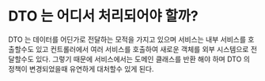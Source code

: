 # DTO 는 어디서 처리되어야 할까?
DTO 는 데이터를 어딘가로 전달하는 모적을 가지고 있으며 서비스는 내부 서비스를 호출할수도 있고 컨트롤러에서 여러 서비스를 호출하여 새로운 객체를 외부 시스템으로 전달할수도 있다. 그렇기 때문에 서비스에서는 도메인 클래스를 반환 해야 하며 DTO 의 정책이 변경되었을때 유연하게 대처할수 있게 된다.
